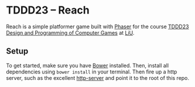 # TDDD23 – Reach

Reach is a simple platformer game built with [Phaser](http://phaser.io) for the course
[TDDD23 Design and Programming of Computer Games](https://www.ida.liu.se/~TDDD23/)
at [LiU](https://liu.se). 

## Setup

To get started, make sure you have [Bower](https://bower.io) installed. Then, install 
all dependencies using `bower install` in your terminal. Then fire up a http server, 
such as the  excellent [http-server](https://github.com/indexzero/http-server) and 
point it to the root of this repo.
